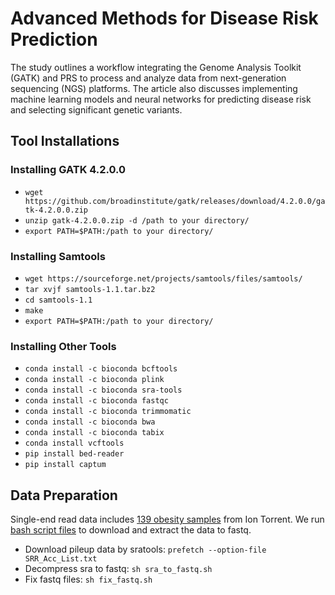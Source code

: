 # Advanced Methods for Disease Risk Prediction
 The study outlines a workflow integrating the Genome Analysis Toolkit (GATK) and PRS to process and analyze data from next-generation sequencing (NGS) platforms. The article also discusses implementing machine learning models and neural networks for predicting disease risk and selecting significant genetic variants.
## Tool Installations
### Installing GATK 4.2.0.0
- `wget https://github.com/broadinstitute/gatk/releases/download/4.2.0.0/gatk-4.2.0.0.zip`
- `unzip gatk-4.2.0.0.zip -d /path to your directory/`
- `export PATH=$PATH:/path to your directory/`
### Installing Samtools
- `wget https://sourceforge.net/projects/samtools/files/samtools/`
- `tar xvjf samtools-1.1.tar.bz2`
- `cd samtools-1.1`
- `make`
- `export PATH=$PATH:/path to your directory/`
### Installing Other Tools
- `conda install -c bioconda bcftools`
- `conda install -c bioconda plink`
- `conda install -c bioconda sra-tools`
- `conda install -c bioconda fastqc`
- `conda install -c bioconda trimmomatic`
- `conda install -c bioconda bwa`
- `conda install -c bioconda tabix`
- `conda install vcftools`
- `pip install bed-reader`
- `pip install captum`
## Data Preparation 
Single-end read data includes [139 obesity samples](https://www.ncbi.nlm.nih.gov/Traces/study/?acc=SRP139885&o=acc_s%3Aa) from Ion Torrent. We run [bash script files](https://github.com/nhanta/Advanced_Methods_for_Disease_Risk_Prediction/tree/main/gatk) to download and extract the data to fastq.
- Download pileup data by sratools: `prefetch --option-file SRR_Acc_List.txt`
- Decompress sra to fastq: `sh sra_to_fastq.sh`
- Fix fastq files: `sh fix_fastq.sh`
